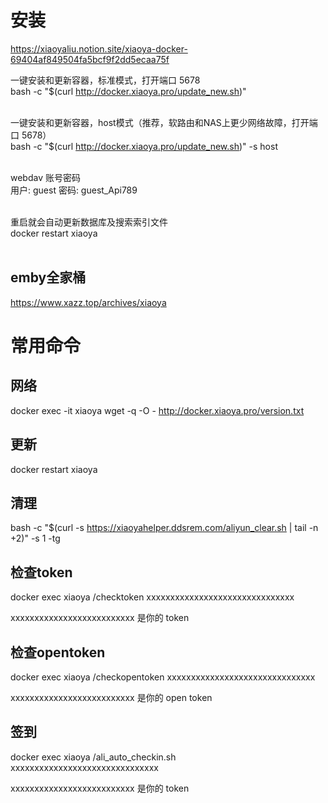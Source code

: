 # 安装

https://xiaoyaliu.notion.site/xiaoya-docker-69404af849504fa5bcf9f2dd5ecaa75f

一键安装和更新容器，标准模式，打开端口 5678<br>
bash -c "$(curl http://docker.xiaoya.pro/update_new.sh)"<br><br>

一键安装和更新容器，host模式（推荐，软路由和NAS上更少网络故障，打开端口 5678）<br>
bash -c "$(curl http://docker.xiaoya.pro/update_new.sh)" -s host<br><br>

webdav 账号密码<br>
用户: guest 密码: guest_Api789<br><br>

重启就会自动更新数据库及搜索索引文件<br>
docker restart xiaoya<br><br>

## emby全家桶

https://www.xazz.top/archives/xiaoya

# 常用命令

## 网络

docker exec -it xiaoya wget -q -O - http://docker.xiaoya.pro/version.txt

## 更新

docker restart xiaoya

## 清理

bash -c "$(curl -s https://xiaoyahelper.ddsrem.com/aliyun_clear.sh | tail -n +2)" -s 1 -tg

## 检查token

docker exec xiaoya /checktoken   xxxxxxxxxxxxxxxxxxxxxxxxxxxxxxx

xxxxxxxxxxxxxxxxxxxxxxxxxx   是你的 token

## 检查opentoken

docker exec xiaoya /checkopentoken   xxxxxxxxxxxxxxxxxxxxxxxxxxxxxxx

xxxxxxxxxxxxxxxxxxxxxxxxxx   是你的 open token

## 签到

docker exec xiaoya /ali_auto_checkin.sh   xxxxxxxxxxxxxxxxxxxxxxxxxxxxxxx

xxxxxxxxxxxxxxxxxxxxxxxxxx   是你的 token


